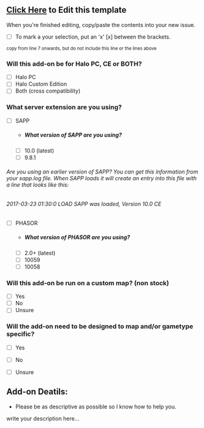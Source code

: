 ## [Click Here](https://github.com/Chalwk77/HALO-SCRIPT-PROJECTS/edit/master/ADD-ON%20REQUEST%20TEMPLATE.md) to Edit this template
When you're finished editing, copy/paste the contents into your new issue.
- [ ] To mark a your selection, put an 'x' [x] between the brackets.


<sub>copy from line 7 onwards, but do not include this line or the lines above</sub>
### Will this add-on be for Halo PC, CE or BOTH?
* [ ] Halo PC
* [ ] Halo Custom Edition
* [ ] Both (cross compatibility)

### What server extension are you using?
* [ ] SAPP
  * ##### What version of SAPP are you using?
  * [ ] 10.0 (latest)
  * [ ] 9.8.1
  
###### Are you using an earlier version of SAPP? You can get this information from your sapp.log file. When SAPP loads it will create an entry into this file with a line that looks like this: 
###### 2017-03-23 01:30:0 LOAD SAPP was loaded, Version 10.0 CE

* [ ] PHASOR
  * ##### What version of PHASOR are you using?
  * [ ] 2.0+ (latest)
  * [ ] 10059
  * [ ] 10058

### Will this add-on be run on a custom map? (non stock)
* [ ] Yes
* [ ] No
* [ ] Unsure

### Will the add-on need to be designed to map and/or gametype specific?
* [ ] Yes
* [ ] No
* [ ] Unsure


## Add-on Deatils:
* Please be as descriptive as possible so I know how to help you.

write your description here...
